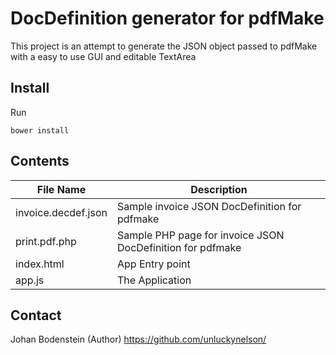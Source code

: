 # DocDefinition generator for pdfMake

This project is an attempt to generate the JSON object passed to pdfMake with a easy to use GUI and editable TextArea

## Install

Run 

    bower install

## Contents

File Name  | Description
------------- | -------------
invoice.decdef.json  | Sample invoice JSON DocDefinition for pdfmake
print.pdf.php  | Sample PHP page for invoice JSON DocDefinition for pdfmake
index.html | App Entry point
app.js | The Application

## Contact

Johan Bodenstein (Author) https://github.com/unluckynelson/
